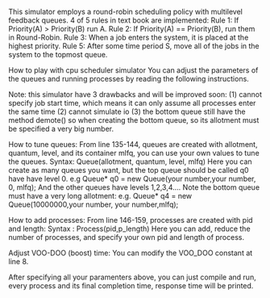 This simulator employs a round-robin scheduling policy with multilevel feedback queues.
4 of 5 rules in text book are implemented:
Rule 1: If Priority(A) > Priority(B) run A.
Rule 2: If Priority(A) == Priority(B), run them in Round-Robin.
Rule 3: When a job enters the system, it is placed at the highest priority.
Rule 5: After some time period S, move all of the jobs in the system to the topmost queue.

How to play with cpu scheduler simulator
You can adjust the parameters of the queues and running processes by reading the following instructions.

Note: this simulator have 3 drawbacks and will be improved soon:
(1) cannot specify job start time, which means it can only assume all processes enter the same time
(2) cannot simulate io
(3) the bottom queue still have the method demote() so when creating the bottom queue, so its allotment must be specified a very big number.

How to tune queues:
From line 135-144, queues are created with allotment, quantum, level, and its container mlfq, you can use your own values to tune the queues.
Syntax: Queue(allotment, quantum, level, mlfq)
Here you can create as many queues you want, but the top queue should be called q0 have have level 0.
e.g Queue* q0 = new Queue(your number,your number, 0, mlfq);
And the other queues have levels 1,2,3,4....
Note the bottom queue must have a very long allotment:
e.g. Queue* q4 = new Queue(10000000,your number, your number,mlfq);

How to add processes: 
From line 146-159, processes are created with pid and length:
Syntax : Process(pid,p_length)
Here you can add, reduce the number of processes, and specify your own pid and length of process.

Adjust VOO-DOO (boost) time:
You can modify the VOO_DOO constant at line 8.

After specifying all your paramenters above, you can just compile and run, every process and its final completion time, response time will be printed.
